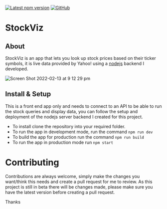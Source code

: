 [![Latest npm version](https://img.shields.io/npm/v/yahoo-finance?logo=npm)](https://www.npmjs.com/package/yahoo-finance)
[![GitHub](https://img.shields.io/badge/issue_tracking-github-blue?logo=github)](https://github.com/RyanSowden/stockviz/issues)

# StockViz

## About

StockViz is an app that lets you look up stock prices based on their ticker symbols, it is live data provided by Yahoo! using a [nodejs](https://github.com/RyanSowden/stock-search-server) backend I developed.

![Screen Shot 2022-02-13 at 9 12 29 pm](https://user-images.githubusercontent.com/22116596/153750520-231e33e1-e044-4a1e-86c0-75ec171903fb.png)

## Install & Setup

This is a front end app only and needs to connect to an API to be able to run the stock queries and display data, you can follow the setup and deployment of the nodejs server backend I created for this project.


* To install clone the repository into your required folder. 
* To run the app in development mode, run the command ```npm run dev```
* To build the app for production run the command ```npm run build```
* To run the app in production mode run ```npm start```

# Contributing

Contributions are always welcome, simply make the changes you want/think this needs and create a pull request for me to review.
As this project is still in beta there will be changes made, please make sure you have the latest version before creating a pull request.

Thanks 

